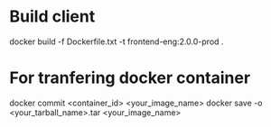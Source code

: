 # Build client
docker build -f Dockerfile.txt -t frontend-eng:2.0.0-prod .

# For tranfering docker container
docker commit <container_id> <your_image_name>
docker save -o <your_tarball_name>.tar <your_image_name>

